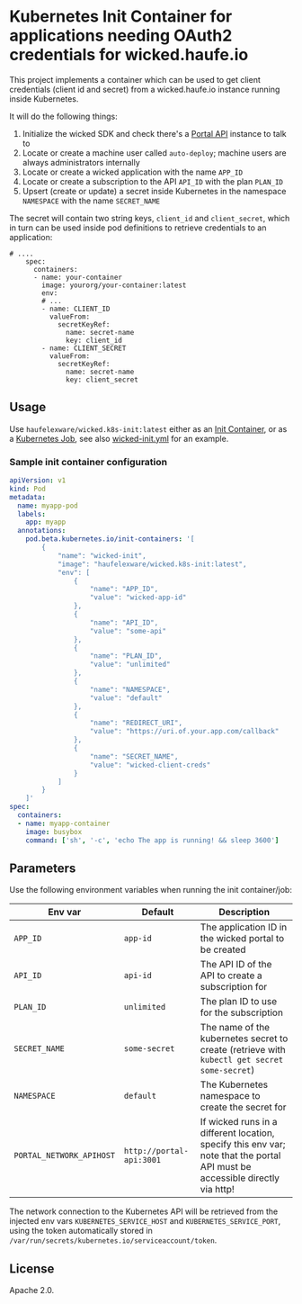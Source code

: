 # Kubernetes Init Container for applications needing OAuth2 credentials for wicked.haufe.io

This project implements a container which can be used to get client credentials (client id and secret) from a wicked.haufe.io instance running inside Kubernetes.

It will do the following things:

1. Initialize the wicked SDK and check there's a [Portal API](https://github.com/Haufe-Lexware/wicked.portal-api) instance to talk to
2. Locate or create a machine user called `auto-deploy`; machine users are always administrators internally
3. Locate or create a wicked application with the name `APP_ID`
4. Locate or create a subscription to the API `API_ID` with the plan `PLAN_ID`
5. Upsert (create or update) a secret inside Kubernetes in the namespace `NAMESPACE` with the name `SECRET_NAME`

The secret will contain two string keys, `client_id` and `client_secret`, which in turn can be used inside pod definitions to retrieve credentials to an application:

```
# ....
    spec:
      containers:
      - name: your-container
        image: yourorg/your-container:latest
        env:
        # ...
        - name: CLIENT_ID
          valueFrom:
            secretKeyRef:
              name: secret-name
              key: client_id
        - name: CLIENT_SECRET
          valueFrom:
            secretKeyRef:
              name: secret-name
              key: client_secret
```

## Usage

Use `haufelexware/wicked.k8s-init:latest` either as an [Init Container](https://kubernetes.io/docs/concepts/abstractions/init-containers/), or as a [Kubernetes Job](https://kubernetes.io/docs/user-guide/jobs/), see also [wicked-init.yml](kubernetes/wicked-init.yml) for an example.

### Sample init container configuration

```yml
apiVersion: v1
kind: Pod
metadata:
  name: myapp-pod
  labels:
    app: myapp
  annotations:
    pod.beta.kubernetes.io/init-containers: '[
        {
            "name": "wicked-init",
            "image": "haufelexware/wicked.k8s-init:latest",
            "env": [
                {
                    "name": "APP_ID",
                    "value": "wicked-app-id"
                },
                {
                    "name": "API_ID",
                    "value": "some-api"
                },
                {
                    "name": "PLAN_ID",
                    "value": "unlimited"
                },
                {
                    "name": "NAMESPACE",
                    "value": "default"
                },
                {
                    "name": "REDIRECT_URI",
                    "value": "https://uri.of.your.app.com/callback"
                },
                {
                    "name": "SECRET_NAME",
                    "value": "wicked-client-creds"
                }
            ]
        }
    ]'
spec:
  containers:
  - name: myapp-container
    image: busybox
    command: ['sh', '-c', 'echo The app is running! && sleep 3600']
```

## Parameters

Use the following environment variables when running the init container/job:

Env var | Default | Description
--------|---------|------------
`APP_ID` | `app-id` | The application ID in the wicked portal to be created
`API_ID` | `api-id` | The API ID of the API to create a subscription for
`PLAN_ID` | `unlimited` | The plan ID to use for the subscription
`SECRET_NAME` | `some-secret` | The name of the kubernetes secret to create (retrieve with `kubectl get secret some-secret`)
`NAMESPACE`| `default` | The Kubernetes namespace to create the secret for
`PORTAL_NETWORK_APIHOST` | `http://portal-api:3001` | If wicked runs in a different location, specify this env var; note that the portal API must be accessible directly via http!

The network connection to the Kubernetes API will be retrieved from the injected env vars `KUBERNETES_SERVICE_HOST` and `KUBERNETES_SERVICE_PORT`, using the token automatically stored in `/var/run/secrets/kubernetes.io/serviceaccount/token`.

## License

Apache 2.0.
